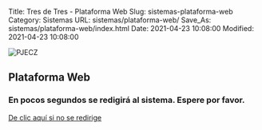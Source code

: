 Title: Tres de Tres - Plataforma Web
Slug: sistemas-plataforma-web
Category: Sistemas
URL: sistemas/plataforma-web/
Save_As: sistemas/plataforma-web/index.html
Date: 2021-04-23 10:08:00
Modified: 2021-04-23 10:08:00


<div class="row">
    <div class="col-md-3">
    </div>
    <div class="col-md-6">
        <div class="my-3 py-3 pl-3 text-center">
            <img src="../theme/images/pjecz-64x64.png" alt="PJECZ"><br>
            <h2 class="display-5">Plataforma Web</h2>
            <h3 class="lead">En pocos segundos se redigirá al sistema. Espere por favor.</h3>
            <div class="py-3">
                <a href="https://tres-de-tres-dot-pjecz-268521.uc.r.appspot.com/" class="btn btn-secondary text-white">De clic aquí si no se redirige</a>
            </div>
        </div>
    </div>
    <div class="col-md-3">
    </div>
</div>

